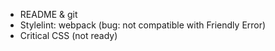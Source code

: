 * README & git
* Stylelint: webpack (bug: not compatible with Friendly Error)
* Critical CSS (not ready)
